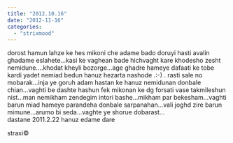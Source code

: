 ```yaml
---
title: "2012.10.16"
date: "2012-11-16"
categories: 
  - "strixmood"
---
```


dorost hamun lahze ke hes mikoni che adame bado doruyi hasti avalin ghadame eslahete...kasi ke vaghean bade hichvaght kare khodesho zesht nemidune....khodat kheyli bozorge...age ghadre hameye dafaati ke tobe kardi yadet nemiad bedun hanuz hezarta nashode .:-) . rasti sale no mobarak...inja ye goruh adam hastan ke hanuz nemidunan donbale chian...vaghti be dashte hashun fek mikonan ke dg forsati vase takmileshun nist...man nemikham zendegim intori bashe...mikham par bekesham...vaghti barun miad hameye parandeha donbale sarpanahan...vali joghd zire barun mimune...arumo bi seda...vaghte ye shorue dobarast...  
dastane 2011.2.22 hanuz edame dare

straxi©

